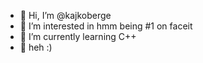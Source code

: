 - 👋 Hi, I’m @kajkoberge
- 👀 I’m interested in hmm being #1 on faceit
- 🌱 I’m currently learning C++
- 💞️ heh :)
<!---
kajkoberge/kajkoberge is a ✨ special ✨ repository because its `README.md` (this file) appears on your GitHub profile.
You can click the Preview link to take a look at your changes.
--->
